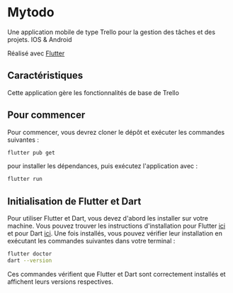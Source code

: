 # Mytodo

Une application mobile de type Trello pour la gestion des tâches et des projets.
IOS & Android

Réalisé avec [Flutter](https://flutter.dev/)

## Caractéristiques

Cette application gère les fonctionnalités de base de Trello

## Pour commencer

Pour commencer, vous devrez cloner le dépôt et exécuter les commandes suivantes :

```bash
flutter pub get
```
pour installer les dépendances, puis exécutez l'application avec :
```bash
flutter run
```
## Initialisation de Flutter et Dart

Pour utiliser Flutter et Dart, vous devez d'abord les installer sur votre machine. Vous pouvez trouver les instructions d'installation pour Flutter [ici](https://flutter.dev/docs/get-started/install) et pour Dart [ici](https://dart.dev/get-dart). Une fois installés, vous pouvez vérifier leur installation en exécutant les commandes suivantes dans votre terminal :

```bash
flutter doctor
dart --version
```

Ces commandes vérifient que Flutter et Dart sont correctement installés et affichent leurs versions respectives.